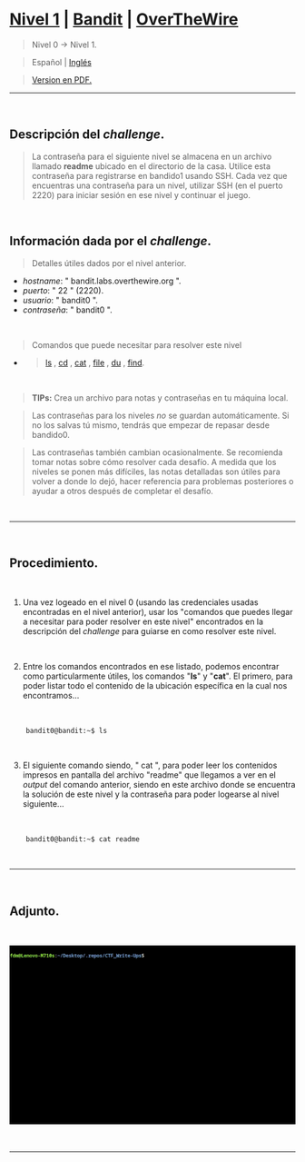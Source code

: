 
# [Nivel 1](https://overthewire.org/wargames/bandit/bandit1.html) | [Bandit](https://github.com/frandausmeier/CTF_Write-Ups/tree/main/OverTheWire/Bandit) | [OverTheWire](https://github.com/frandausmeier/CTF_Write-Ups/blob/main/OverTheWire/README.es.md)

> Nivel 0 &rarr; Nivel 1.

> Español | [Inglés](https://github.com/frandausmeier/CTF_Write-Ups/blob/main/OverTheWire/Bandit/Level_1/level-1_bandit_overthewire_eng.md) 

> [Version en PDF.](https://github.com/frandausmeier/CTF_Write-Ups/blob/main/OverTheWire/Bandit/Level_1/nivel-1_bandit_overthewire_esp.pdf)

-----

<br>

## Descripción del _challenge_.

> La contraseña para el siguiente nivel se almacena en un archivo llamado **readme** ubicado en el directorio de la casa. Utilice esta contraseña para registrarse en bandido1 usando SSH. Cada vez que encuentras una contraseña para un nivel, utilizar SSH (en el puerto 2220) para iniciar sesión en ese nivel y continuar el juego.

<br>

## Información dada por el _challenge_.
> Detalles útiles dados por el nivel anterior.
- _hostname_: " bandit.labs.overthewire.org ".
- _puerto_: " 22 " (2220).
- _usuario_: " bandit0 ".
- _contraseña_: " bandit0 ".

<br>


> Comandos que puede necesitar para resolver este nivel

- > [ls](https://manpages.ubuntu.com/manpages/noble/man1/ls.1.html) , [cd](https://manpages.ubuntu.com/manpages/noble/man1/cd.1posix.html) , [cat](https://manpages.ubuntu.com/manpages/noble/man1/cat.1.html) , [file](https://manpages.ubuntu.com/manpages/noble/man1/file.1.html) , [du](https://manpages.ubuntu.com/manpages/noble/man1/du.1.html) , [find](https://manpages.ubuntu.com/manpages/noble/man1/find.1.html).

<br>

> **TIPs:** Crea un archivo para notas y contraseñas en tu máquina local.

> Las contraseñas para los niveles _no_ se guardan automáticamente. Si no los salvas tú mismo, tendrás que empezar de repasar desde bandido0.

> Las contraseñas también cambian ocasionalmente. Se recomienda tomar notas sobre cómo resolver cada desafío. A medida que los niveles se ponen más difíciles, las notas detalladas son útiles para volver a donde lo dejó, hacer referencia para problemas posteriores o ayudar a otros después de completar el desafío.

<br>

-----

<br>

## Procedimiento.

<br>

1. Una vez logeado en el nivel 0 (usando las credenciales usadas encontradas en el nivel anterior), usar los "comandos
que puedes llegar a necesitar para poder resolver en este nivel" encontrados en la descripción del _challenge_ para guiarse
en como resolver este nivel.

<br>

2. Entre los comandos encontrados en ese listado, podemos encontrar como particularmente útiles, los comandos "**ls**" y 
"**cat**". El primero, para poder listar todo el contenido de la ubicación específica en la cual nos
encontramos...

<br>

```shell
	bandit0@bandit:~$ ls
```

<br>

3. El siguiente comando siendo, " cat ", para poder leer los contenidos impresos en pantalla del archivo "readme" que llegamos a ver en el _output_ del comando anterior, siendo en este archivo donde se encuentra la solución de este nivel y la contraseña para poder logearse al nivel siguiente...

<br>

```shell
	bandit0@bandit:~$ cat readme
```

<br>

-----

<br>

## Adjunto.

<br>

<p align="center">
  <img src="./attachments/level-1_bandit_overthewire.gif" />
</p>

<br>

-----

